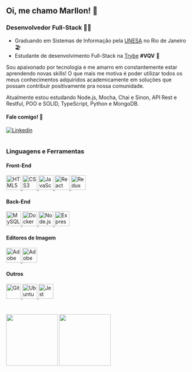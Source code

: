 ## Oi, me chamo Marllon! 👋
### Desenvolvedor Full-Stack 👨‍💻

- Graduando em Sistemas de Informação pela [UNESA](https://estacio.br/maracana) no Rio de Janeiro 🏖️
- Estudante de desenvolvimento Full-Stack na [Trybe](https://www.betrybe.com/) <b>#VQV</b> 🚀


Sou apaixonado por tecnologia e me amarro em constantemente estar aprendendo novas skills! O que mais me motiva é poder utilizar todos os meus conhecimentos adquiridos academicamente em soluções que possam contribuir positivamente pra nossa comunidade.

Atualmente estou estudando Node.js, Mocha, Chai e Sinon, API Rest e Restful, POO e SOLID, TypeScript, Python e MongoDB.

#### Fale comigo! 🤙
<a href="https://www.linkedin.com/in/marllomartins/">
<img
    src="https://img.shields.io/badge/LinkedIn-0077B5?style=for-the-badge&logo=linkedin&logoColor=white"
    alt="Linkedin"
/>
</a>

#

### Linguagens e Ferramentas
#### Front-End
<div>
<a href="https://www.w3schools.com/html/">
<img 
     src="https://cdn.jsdelivr.net/gh/devicons/devicon/icons/html5/html5-plain.svg"
     alt="HTML5"
     width="40"
     height="40"
/>
</a>
<a href="https://www.w3schools.com/css/">
<img
     src="https://cdn.jsdelivr.net/gh/devicons/devicon/icons/css3/css3-plain.svg"
     alt="CSS3"
     width="40"
     height="40"
/>   
</a>
<a href="https://javascript.com/">
<img 
    src="https://cdn.jsdelivr.net/gh/devicons/devicon/icons/javascript/javascript-plain.svg"
    alt="JavaScript"
    width="40"
    height="40" 
/>
</a>
<a href="https://reactjs.org/">
<img 
    src="https://cdn.jsdelivr.net/gh/devicons/devicon/icons/react/react-original.svg"
    alt="React"
    href="https://reactjs.org/"
    width="40"
    height="40"  
/>
</a>
<a href="https://reduxjs.org/">
<img 
    src="https://cdn.jsdelivr.net/gh/devicons/devicon/icons/redux/redux-original.svg"
    alt="Redux"
    width="40"
    height="40"
/>
</a>
</div>

#### Back-End
<a href="https://www.mysql.com/">
<img 
    src="https://cdn.jsdelivr.net/gh/devicons/devicon/icons/mysql/mysql-plain.svg" 
    alt="MySQL"
    width="40"
    height="40"
/>
</a>
<a href="https://www.docker.com/">
<img
    src="https://cdn.jsdelivr.net/gh/devicons/devicon/icons/docker/docker-plain.svg"
    alt="Docker"
    width="40"
    height="40"
/>
</a>
<a href="https://nodejs.org/en/">
<img
    src="https://cdn.jsdelivr.net/gh/devicons/devicon/icons/nodejs/nodejs-plain.svg"
    alt="Node.js"
    width="40"
    height="40"
/>
</a>
<a href="https://expressjs.com/">
<img
    src="https://cdn.jsdelivr.net/gh/devicons/devicon/icons/express/express-original.svg"
    alt="Express"
    width="40"
    height="40"
/>
</a>

#### Editores de Imagem
<div>
<a href="https://www.adobe.com/products/illustrator.html">
<img
    src="https://cdn.jsdelivr.net/gh/devicons/devicon/icons/illustrator/illustrator-plain.svg"
    alt="Adobe Illustrator"
    width="40"
    height="40"
/>
</a>
<a href="https://www.adobe.com/products/photoshop.html">
<img
    src="https://cdn.jsdelivr.net/gh/devicons/devicon/icons/photoshop/photoshop-plain.svg"
    alt="Adobe Photoshop"
    width="40"
    height="40"
/>
</a>
</div>

#### Outros
<div>
<a href="https://git-scm.com/">
<img
    src="https://cdn.jsdelivr.net/gh/devicons/devicon/icons/git/git-original.svg"
    alt="Git"
    width="40"
    height="40"
/>
</a>
<a href="https://ubuntu.com/">
<img
    src="https://cdn.jsdelivr.net/gh/devicons/devicon/icons/ubuntu/ubuntu-plain.svg"
    alt="Ubuntu"
    width="40"
    height="40"
/>
</a>
<a href="https://jestjs.io/">
<img
    src="https://cdn.jsdelivr.net/gh/devicons/devicon/icons/jest/jest-plain.svg"
    alt="Jest"
    width="40"
    height="40"
/>
</a>
</div>

#

<div style="display: inline_block">
<img height="140"  src="https://github-readme-stats.vercel.app/api?username=marllomartin&show_icons=true&theme=swift&include_all_commits=true&count_private=true&hide=stars,issues&locale=pt-br">
<img height="140"  src="https://github-readme-stats.vercel.app/api/top-langs/?username=marllomartin&layout=compact&theme=swift&locale=pt-br">  
</div>
